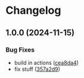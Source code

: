 # Changelog

## 1.0.0 (2024-11-15)


### Bug Fixes

* build in actions ([cea8da4](https://github.com/dios-david/zodenv/commit/cea8da4a7baf59aade340f0bfe9f12d1a7e01536))
* fix stuff ([357a2d9](https://github.com/dios-david/zodenv/commit/357a2d9f42faab41abcaeab6ed70571dc278e973))
